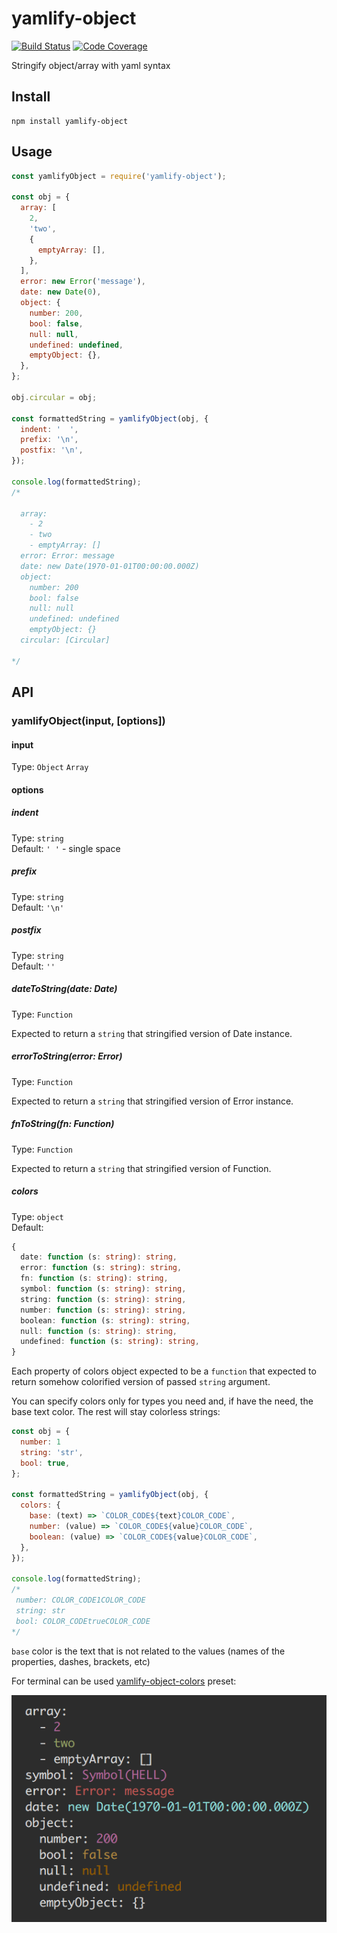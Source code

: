 # yamlify-object

[![Build Status][travis-img]][travis-url]
[![Code Coverage][codecov-img]][codecov-url]

Stringify object/array with yaml syntax

## Install

```
npm install yamlify-object
```

## Usage

``` js
const yamlifyObject = require('yamlify-object');

const obj = {
  array: [
    2,
    'two',
    {
      emptyArray: [],
    },
  ],
  error: new Error('message'),
  date: new Date(0),
  object: {
    number: 200,
    bool: false,
    null: null,
    undefined: undefined,
    emptyObject: {},
  },
};

obj.circular = obj;

const formattedString = yamlifyObject(obj, {
  indent: '  ',
  prefix: '\n',
  postfix: '\n',
});

console.log(formattedString);
/*

  array:
    - 2
    - two
    - emptyArray: []
  error: Error: message
  date: new Date(1970-01-01T00:00:00.000Z)
  object:
    number: 200
    bool: false
    null: null
    undefined: undefined
    emptyObject: {}
  circular: [Circular]

*/
```
## API

### yamlifyObject(input, [options])

#### input

Type: `Object` `Array`

#### options

##### indent

Type: `string`<br>
Default: `' '` - single space

##### prefix

Type: `string`<br>
Default: `'\n'`

##### postfix

Type: `string`<br>
Default: `''`

##### dateToString(date: Date)

Type: `Function`

Expected to return a `string` that stringified version of Date instance.

##### errorToString(error: Error)

Type: `Function`

Expected to return a `string` that stringified version of Error instance.

##### fnToString(fn: Function)

Type: `Function`

Expected to return a `string` that stringified version of Function.

##### colors

Type: `object`<br>
Default:
``` ts
{
  date: function (s: string): string,
  error: function (s: string): string,
  fn: function (s: string): string,
  symbol: function (s: string): string,
  string: function (s: string): string,
  number: function (s: string): string,
  boolean: function (s: string): string,
  null: function (s: string): string,
  undefined: function (s: string): string,
}
```

Each property of colors object expected to be a `function` that
expected to return somehow colorified version of passed `string` argument.

You can specify colors only for types you need and, if have the need, the base text color.
The rest will stay colorless strings:

``` js
const obj = {
  number: 1
  string: 'str',
  bool: true,
};

const formattedString = yamlifyObject(obj, {
  colors: {
    base: (text) => `COLOR_CODE${text}COLOR_CODE`,
    number: (value) => `COLOR_CODE${value}COLOR_CODE`,
    boolean: (value) => `COLOR_CODE${value}COLOR_CODE`,
  },
});

console.log(formattedString);
/*
 number: COLOR_CODE1COLOR_CODE
 string: str
 bool: COLOR_CODEtrueCOLOR_CODE
*/
```

`base` color is the text that is not related to the values (names of the properties, dashes, brackets, etc)


For terminal can be used [yamlify-object-colors](https://github.com/eugeny-dementev/yamlify-object-colors) preset: 

![Object formating example](https://raw.githubusercontent.com/eugeny-dementev/yamlify-object-colors/master/terminal.png "Object formating example")

[travis-img]: https://travis-ci.org/eugeny-dementev/yamlify-object.svg?branch=master
[travis-url]: https://travis-ci.org/eugeny-dementev/yamlify-object

[codecov-img]: https://codecov.io/github/eugeny-dementev/yamlify-object/coverage.svg?branch=master
[codecov-url]: https://codecov.io/github/eugeny-dementev/yamlify-object?branch=master

